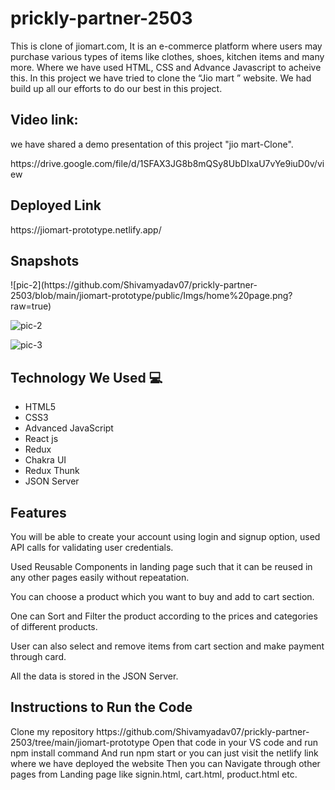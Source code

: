 # prickly-partner-2503
This is clone of jiomart.com, It is an e-commerce platform where users may purchase various types of items like clothes,
shoes, kitchen items and many more. Where we have used HTML, CSS and Advance Javascript to acheive this. In this project we
have tried to clone the “Jio mart ” website. We had build up all our efforts to do our best in this project.

<h2>Video link:  </h2>
<p> we have shared a demo presentation of this project "jio mart-Clone". </p>
https://drive.google.com/file/d/1SFAX3JG8b8mQSy8UbDIxaU7vYe9iuD0v/view

<h2> Deployed Link </h2>
https://jiomart-prototype.netlify.app/
<h2> Snapshots </h2>
![pic-2](https://github.com/Shivamyadav07/prickly-partner-2503/blob/main/jiomart-prototype/public/Imgs/home%20page.png?raw=true)

![pic-2](https://user-images.githubusercontent.com/91047001/166081888-ebeb1e3f-7718-4140-9f60-398f44de8559.JPG)

![pic-3](https://user-images.githubusercontent.com/91047001/166081897-13eaa3a4-8a93-4795-8ae0-a92d834e6f7f.JPG)


<h2> Technology We Used 💻 </h2>
<ul>
  <li> HTML5 </li>
  <li> CSS3 </li>
  <li> Advanced JavaScript </li>
  <li> React js </li>
  <li> Redux </li>
  <li> Chakra UI </li>
  <li> Redux Thunk </li>
  <li> JSON Server </li>
</ul>
  
  
<h2>Features  </h2>
<p>
You will be able to create your account using login and signup option, used API calls for validating user credentials.

Used Reusable Components in landing page such that it can be reused in any other pages easily without repeatation.

You can choose a product which you want to buy and add to cart section.

One can Sort and Filter the product according to the prices and categories of different products.

User can also select and remove items from cart section and make payment through card.

All the data is stored in the JSON Server.
</p>


<h2> Instructions to Run the Code </h2>
<p>    
Clone my repository https://github.com/Shivamyadav07/prickly-partner-2503/tree/main/jiomart-prototype
Open that code in your VS code and run npm install command
And run npm start or you can just visit the netlify link where we have deployed the website
Then you can Navigate through other pages from Landing page like signin.html, cart.html, product.html etc.
</p>
